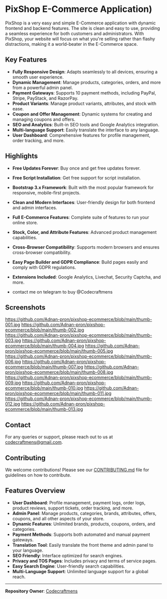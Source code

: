 # PixShop E-Commerce Application)

PixShop is a very easy and simple E-Commerce application with dynamic frontend and backend features. The site is clean and easy to use, providing a seamless experience for both customers and administrators. With PixShop, your website will focus on what you're selling rather than flashy distractions, making it a world-beater in the E-Commerce space.

## Key Features

- **Fully Responsive Design**: Adapts seamlessly to all devices, ensuring a smooth user experience.
- **Dynamic Management**: Manage products, categories, orders, and more from a powerful admin panel.
- **Payment Gateways**: Supports 10 payment methods, including PayPal, Stripe, PayStack, and RazorPay.
- **Product Variants**: Manage product variants, attributes, and stock with ease.
- **Coupon and Offer Management**: Dynamic systems for creating and managing coupons and offers.
- **SEO and Analytics**: Built-in SEO tools and Google Analytics integration.
- **Multi-language Support**: Easily translate the interface to any language.
- **User Dashboard**: Comprehensive features for profile management, order tracking, and more.

## Highlights

- **Free Updates Forever**: Buy once and get free updates forever.
- **Free Script Installation**: Get free support for script installation.
- **Bootstrap 3.x Framework**: Built with the most popular framework for responsive, mobile-first projects.
- **Clean and Modern Interfaces**: User-friendly design for both frontend and admin interfaces.
- **Full E-Commerce Features**: Complete suite of features to run your online store.
- **Stock, Color, and Attribute Features**: Advanced product management capabilities.
- **Cross-Browser Compatibility**: Supports modern browsers and ensures cross-browser compatibility.
- **Easy Page Builder and GDPR Compliance**: Build pages easily and comply with GDPR regulations.
- **Extensions Included**: Google Analytics, Livechat, Security Captcha, and more.

- contact me on telegram to buy @Codecraftmens

## Screenshots
https://github.com/Adnan-pron/pixshop-ecommerce/blob/main/thumb-001.jpg
https://github.com/Adnan-pron/pixshop-ecommerce/blob/main/thumb-002.jpg  
https://github.com/Adnan-pron/pixshop-ecommerce/blob/main/thumb-003.jpg
https://github.com/Adnan-pron/pixshop-ecommerce/blob/main/thumb-004.jpg
https://github.com/Adnan-pron/pixshop-ecommerce/blob/main/thumb-005.jpg
https://github.com/Adnan-pron/pixshop-ecommerce/blob/main/thumb-006.jpg
https://github.com/Adnan-pron/pixshop-ecommerce/blob/main/thumb-007.jpg
https://github.com/Adnan-pron/pixshop-ecommerce/blob/main/thumb-008.jpg
https://github.com/Adnan-pron/pixshop-ecommerce/blob/main/thumb-009.jpg
https://github.com/Adnan-pron/pixshop-ecommerce/blob/main/thumb-010.jpg
https://github.com/Adnan-pron/pixshop-ecommerce/blob/main/thumb-011.jpg
https://github.com/Adnan-pron/pixshop-ecommerce/blob/main/thumb-012.jpg
https://github.com/Adnan-pron/pixshop-ecommerce/blob/main/thumb-013.jpg

## Contact

For any queries or support, please reach out to us at [codecraftmens@gmail.com](mailto:codecraftmens@gmail.com).

## Contributing

We welcome contributions! Please see our [CONTRIBUTING.md](CONTRIBUTING.md) file for guidelines on how to contribute.

## Features Overview

- **User Dashboard**: Profile management, payment logs, order logs, product reviews, support tickets, order tracking, and more.
- **Admin Panel**: Manage products, categories, brands, attributes, offers, coupons, and all other aspects of your store.
- **Dynamic Features**: Unlimited brands, products, coupons, orders, and categories.
- **Payment Methods**: Supports both automated and manual payment gateways.
- **Translation Tool**: Easily translate the front theme and admin panel to your language.
- **SEO Friendly**: Interface optimized for search engines.
- **Privacy and TOS Pages**: Includes privacy and terms of service pages.
- **Easy Search Engine**: User-friendly search capabilities.
- **Multi-Language Support**: Unlimited language support for a global reach.

---

**Repository Owner**: [Codecraftmens](https://github.com/Codecraftmens)
